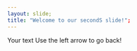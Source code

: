 ```yaml
---
layout: slide;
title: "Welcome to our secondS slide!";
---
```

Your text
Use the left arrow to go back!
